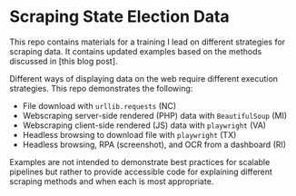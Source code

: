 # Scraping State Election Data

This repo contains materials for a training I lead on different strategies for scraping data. It contains updated examples based on the methods discussed in [this blog post].

Different ways of displaying data on the web require different execution strategies. This repo demonstrates the following:

- File download with `urllib.requests` (NC)
- Webscraping server-side rendered (PHP) data with `BeautifulSoup` (MI)
- Webscraping client-side rendered (JS) data with `playwright` (VA)
- Headless browsing to download file with `playwright` (TX)
- Headless browsing, RPA (screenshot), and OCR from a dashboard (RI)

Examples are not intended to demonstrate best practices for scalable pipelines but rather to provide accessible code for explaining different scraping methods and when each is most appropriate. 
